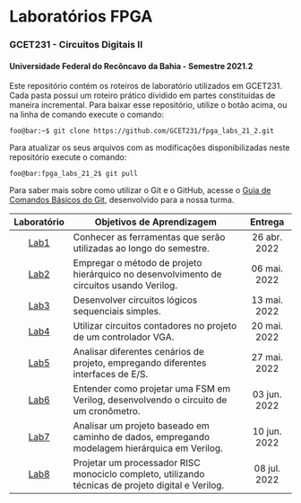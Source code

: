 # Laboratórios FPGA

### GCET231 - Circuitos Digitais II

#### Universidade Federal do Recôncavo da Bahia - Semestre 2021.2

Este repositório contém os roteiros de laboratório utilizados em GCET231. Cada pasta possui um roteiro prático dividido em partes constituídas de maneira incremental. Para baixar esse repositório, utilize o botão acima, ou na linha de comando execute o comando:

```console
foo@bar:~$ git clone https://github.com/GCET231/fpga_labs_21_2.git
```

Para atualizar os seus arquivos com as modificações disponibilizadas neste repositório execute o comando:

```console
foo@bar:fpga_labs_21_2$ git pull
```

Para saber mais sobre como utilizar o Git e o GitHub, acesse o [Guia de Comandos Básicos do Git](https://github.com/GCET231/tut1-github), desenvolvido para a nossa turma.

|        Laboratório        | Objetivos de Aprendizagem                                                                          |   Entrega    |
| :-----------------------: | -------------------------------------------------------------------------------------------------- | :----------: |
| [Lab1](lab1/spec/spec.md) | Conhecer as ferramentas que serão utilizadas ao longo do semestre.                                 | 26 abr. 2022 |
| [Lab2](lab2/spec/spec.md) | Empregar o método de projeto hierárquico no desenvolvimento de circuitos usando Verilog.           | 06 mai. 2022 |
| [Lab3](lab3/spec/spec.md) | Desenvolver circuitos lógicos sequenciais simples.                                                 | 13 mai. 2022 |
| [Lab4](lab4/spec/spec.md) | Utilizar circuitos contadores no projeto de um controlador VGA.                                    | 20 mai. 2022 |
| [Lab5](lab5/spec/spec.md) | Analisar diferentes cenários de projeto, empregando diferentes interfaces de E/S.                  | 27 mai. 2022 |
| [Lab6](lab6/spec/spec.md) | Entender como projetar uma FSM em Verilog, desenvolvendo o circuito de um cronômetro.              | 03 jun. 2022 |
| [Lab7](lab7/spec/spec.md) | Analisar um projeto baseado em caminho de dados, empregando modelagem hierárquica em Verilog.      | 10 jun. 2022 |
| [Lab8](lab8/spec/spec.md) | Projetar um processador RISC monociclo completo, utilizando técnicas de projeto digital e Verilog. | 08 jul. 2022 |
